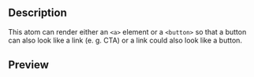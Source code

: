 ## Description

This atom can render either an `<a>` element or a `<button>` so that a button can also
look like a link (e. g. CTA) or a link could also look like a button.

## Preview

<!-- STORY -->

